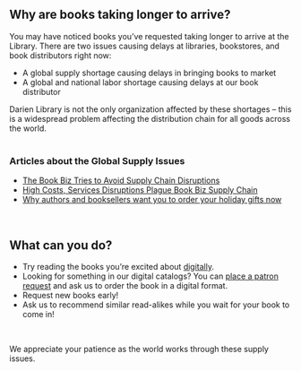 <!-- <div class="col-md-10 col-md-offset-1"> -->

## Why are books taking longer to arrive?
You may have noticed books you’ve requested taking longer to arrive at the Library. There are two issues causing delays at libraries, bookstores, and book distributors right now:

* A global supply shortage causing delays in bringing books to market
* A global and national labor shortage causing delays at our book distributor

Darien Library is not the only organization affected by these shortages – this is a widespread problem affecting the distribution chain for all goods across the world.
<br />
<br />

### Articles about the Global Supply Issues

* [The Book Biz Tries to Avoid Supply Chain Disruptions](https://dar.to/39H2Eoz "The Book Biz Tries to Avoid Supply Chain Disruptions")
* [High Costs, Services Disruptions Plague Book Biz Supply Chain](https://dar.to/3ANzHmY "High Costs, Services Disruptions Plague Book Biz Supply Chain")
* [Why authors and booksellers want you to order your holiday gifts now](https://dar.to/3uiRLCM "Why authors and booksellers want you to order your holiday gifts now")

<br />

## What can you do?

* Try reading the books you’re excited about [digitally](/digital "Digital Darien"). 
* Looking for something in our digital catalogs? You can [place a patron request](https://dar.to/3i8Cb84 "Place a patron request") and ask us to order the book in a digital format.
* Request new books early!
* Ask us to recommend similar read-alikes while you wait for your book to come in!
<br />

We appreciate your patience as the world works through these supply issues.
<!-- </div> -->